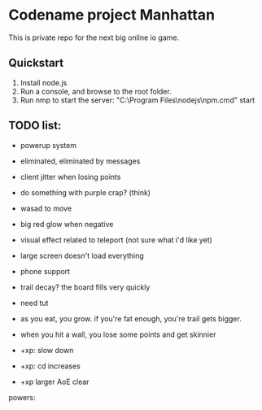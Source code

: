 # Codename project Manhattan

This is private repo for the next big online io game.

## Quickstart

1. Install node.js
2. Run a console, and browse to the root folder.
3. Run nmp to start the server: "C:\Program Files\nodejs\npm.cmd" start

## TODO list:

- powerup system
- eliminated, eliminated by messages 
- client jitter when losing points

- do something with purple crap? (think)
- wasad to move
- big red glow when negative
- visual effect related to teleport (not sure what i'd like yet)
- large screen doesn't load everything
- phone support
- trail decay? the board fills very quickly
- need tut
- as you eat, you grow. if you're fat enough, you're trail gets bigger.
- when you hit a wall, you lose some points and get skinnier
- +xp: slow down
- +xp: cd increases
- +xp larger AoE clear


powers:
